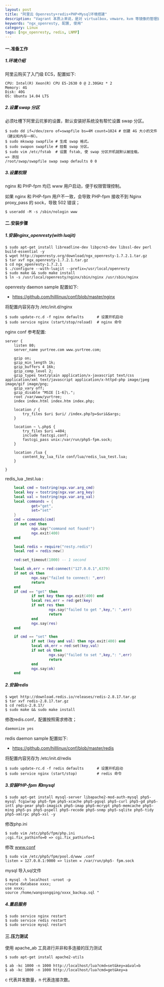 ```yaml
---
layout: post
title: "阿里云 Openresty+redis+PHP+Mysql环境搭建"
description: "Vagrant 本质上来说，是对 virtualbox，vmware，kvm 等镜像的管理操作，是一个中间层技术。使用它的前提是你本机必须有 virtualbox，vmware，kvm 等虚拟机。"
keywords: "ngx_openresty, 配置, 使用"
category: Linux
tags: [ngx_openresty, redis, LNMP]
---
```


#### 一.准备工作

##### 1.环境介绍

阿里云购买了入门级 ECS，配置如下:

    CPU: Intel(R) Xeon(R) CPU E5-2630 0 @ 2.30GHz * 2
    Memory: 4G
    Disk: 40G
    OS: Ubuntu 14.04 LTS


##### 2.设置 swap 分区

必须吐槽下阿里云坑爹的设置，默认安装好系统没有帮忙设置 swap 分区。

    $ sudo dd if=/dev/zero of=swapfile bs=4M count=1024 # 创建 4G 大小的文件（建议和内存一样）。
    $ sudo mkswap swapfile # 生成 swap 格式。
    $ sudo swapon swapfile # 挂载 swap 分区。
    $ sudo vim /etc/fstab  # 设置 fstab, 使 swap 分区开机就默认被挂载。
    => 添加
    /root/swap/swapfile swap swap defaults 0 0
    
##### 3.设置权限

nginx 和 PHP-fpm 均已 www 用户启动，便于权限管理控制。

如果 nginx 和 PHP-fpm 用户不一致，会导致 PHP-fpm 接收不到 Nginx proxy_pass 的 sock，导致 502 错误；

    $ useradd -M -s /sbin/nologin www

<!-- more -->

#### 二.安装步骤

##### 1.安装nginx_openresty(with luajit)

    $ sudo apt-get install libreadline-dev libpcre3-dev libssl-dev perl build-essential -y
    $ wget http://openresty.org/download/ngx_openresty-1.7.2.1.tar.gz
    $ tar xvf ngx_openresty-1.7.2.1.tar.gz
    $ cd ngx_openresty-1.7.2.1
    $ ./configure --with-luajit --prefix=/usr/local/openresty
    $ sudo make && sudo make install
    $ ln -s /usr/local/openresty/nginx/sbin/nginx /usr/sbin/nginx
    
openresty daemon sample 配置如下:
 
- <https://github.com/hilllinux/conf/blob/master/nginx>

将配置内容另存为 /etc/init.d/nginx
 
    $ sudo update-rc.d -f nginx defaults      # 设置开机启动
    $ sudo service nginx (start/stop/reload)  # nginx 命令
    
nginx conf 参考配置:

    server {  
        listen 80;  
        server_name yurtree.com www.yurtree.com;    
        
        gzip on; 
        gzip_min_length 1k; 
        gzip_buffers 4 16k; 
        gzip_comp_level 2; 
        gzip_types text/plain application/x-javascript text/css application/xml text/javascript application/x-httpd-php image/jpeg image/gif image/png; 
        gzip_vary off; 
        gzip_disable "MSIE [1-6]\."; 
        root /var/www/yurtree;   
        index index.html index.htm index.php;    
        
        location / {     
            try_files $uri $uri/ /index.php?p=$uri&$args;  
        }   

        location ~ \.php$ {
            try_files $uri =404;
            include fastcgi.conf;
            fastcgi_pass unix:/var/run/php5-fpm.sock;
        }
        
        location /lua {
            content_by_lua_file conf/lua/redis_lua_test.lua;
        }
        
    }
    
redis_lua _test.lua :

```lua
    local cmd = tostring(ngx.var.arg_cmd)
    local key = tostring(ngx.var.arg_key)
    local val = tostring(ngx.var.arg_val)
    local commands = {
            get="get",
            set="set"
    }
    cmd = commands[cmd]
    if not cmd then
            ngx.say("command not found!")
            ngx.exit(400)
    end

    local redis = require("resty.redis")
    local red = redis:new()

    red:set_timeout(1000) -- 1 second

    local ok,err = red:connect("127.0.0.1",6379)
    if not ok then
            ngx.say("failed to connect: ",err)
            return
    end
    if cmd == "get" then
            if not key then ngx.exit(400) end
            local res,err = red:get(key)
            if not res then
                    ngx.say("failed to get ",key,": ",err)
                    return
            end
            ngx.say(res)
    end

    if cmd == "set" then
            if not (key and val) then ngx.exit(400) end
            local ok,err = red:set(key,val)
            if not ok then
                    ngx.say("failed to set ",key,": ",err)
                    return
            end
            ngx.say(ok)
    end
```
    

##### 2.安装redis

    $ wget http://download.redis.io/releases/redis-2.8.17.tar.gz
    $ tar xvf redis-2.8.17.tar.gz 
    $ cd redis-2.8.17/
    $ sudo make && sudo make install
    
修改redis.conf，配置按照需求修改；

    daemonize yes
    
redis daemon sample 配置如下:

- <https://github.com/hilllinux/conf/blob/master/redis>

将配置内容另存为 /etc/init.d/redis
 
    $ sudo update-rc.d -f redis defaults      # 设置开机启动
    $ sudo service nginx (start/stop)         # redis 命令

##### 3.安装PHP-fpm 和mysql

    $ sudo apt-get install mysql-server libapache2-mod-auth-mysql php5-mysql fcgiwrap php5-fpm php5-xcache php5-pgsql php5-curl php5-gd php5-intl php-pear php5-imagick php5-imap php5-mcrypt php5-memcache php5-ming php5-ps php5-pspell php5-recode php5-snmp php5-sqlite php5-tidy php5-xmlrpc php5-xsl -y

修改php.ini

    $ sudo vim /etc/php5/fpm/php.ini
    ;cgi.fix_pathinfo=0 => cgi.fix_pathinfo=1
                                  
修改 www.conf                

    $ sudo vim /etc/php5/fpm/pool.d/www .conf
    listen = 127.0.0.1:9000 => listen = /var/run/php5- fpm.sock
    
mysql 导入sql文件                 

    $ mysql -h localhost -uroot -p      
    create database xxxx; 
    use xxxx;             
    source /home/wangsongqing/xxxx_backup.sql "
                                  
    
##### 4.重启服务

    $ sudo service nginx restart
    $ sudo service redis restart
    $ sudo service mysql restart
    
#### 三.压力测试
    
使用 apache_ab 工具进行并非和多连接的压力测试    

    $ sudo apt-get install apache2-utils
    
    $ ab -kc 1000 -n 1000 http://localhost/lua?cmd=set&key=a&val=b
    $ ab -kc 1000 -n 1000 http://localhost/lua?cmd=get&key=a
    
c 代表并发数量，n 代表连接次数。

